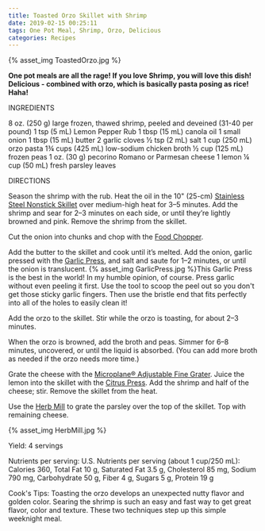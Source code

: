 ```yaml
---
title: Toasted Orzo Skillet with Shrimp
date: 2019-02-15 00:25:11
tags: One Pot Meal, Shrimp, Orzo, Delicious
categories: Recipes
---
```

<a href="https://www.pinterest.com/pin/create/button/" data-pin-do="buttonBookmark">
</a>
{% asset_img ToastedOrzo.jpg %}

<strong>One pot meals are all the rage! If you love Shrimp, you will love this dish! Delicious - combined with orzo, which is basically pasta posing as rice! Haha!</strong>

INGREDIENTS 

8 oz. (250 g) large frozen, thawed shrimp, peeled and deveined (31-40 per pound) 
1 tsp (5 mL) Lemon Pepper Rub 
1 tbsp (15 mL) canola oil 
1 small onion 
1 tbsp (15 mL) butter 
2 garlic cloves 
½ tsp (2 mL) salt 
1 cup (250 mL) orzo pasta 
1¾ cups (425 mL) low-sodium chicken broth 
½ cup (125 mL) frozen peas 
1 oz. (30 g) pecorino Romano or Parmesan cheese 
1 lemon 
¼ cup (50 mL) fresh parsley leaves 


DIRECTIONS 

Season the shrimp with the rub. Heat the oil in the 10" (25-cm) [Stainless Steel Nonstick Skillet](https://www.pamperedchef.com/pws/sarahconrad/shop/Cookware/Cookware/10%22+Stainless+Steel+Nonstick+Skillet/2087) over medium-high heat for 3–5 minutes. Add the shrimp and sear for 2–3 minutes on each side, or until they’re lightly browned and pink. Remove the shrimp from the skillet. 

Cut the onion into chunks and chop with the [Food Chopper](https://www.pamperedchef.com/pws/sarahconrad/shop/Cooking+Tools/Fruit+%26+Vegetable+Tools/Food+Chopper/2585). 

Add the butter to the skillet and cook until it’s melted. Add the onion, garlic pressed with the [Garlic Press](https://www.pamperedchef.com/pws/sarahconrad/shop/Cooking+Tools/Herb+%26+Garlic/Garlic+Press/2576), and salt and saute for 1–2 minutes, or until the onion is translucent.
{% asset_img GarlicPress.jpg %}This Garlic Press is the best in the world! In my humble opinion, of course. Press garlic without even peeling it first. Use the tool to scoop the peel out so you don't get those sticky garlic fingers. Then use the bristle end that fits perfectly into all of the holes to easily clean it! 


Add the orzo to the skillet. Stir while the orzo is toasting, for about 2–3 minutes. 

When the orzo is browned, add the broth and peas. Simmer for 6–8 minutes, uncovered, or until the liquid is absorbed. (You can add more broth as needed if the orzo needs more time.) 

Grate the cheese with the [Microplane® Adjustable Fine Grater](https://www.pamperedchef.com/pws/sarahconrad/shop/Cooking+Tools/Graters%2C+Peelers+%26+Grinders/Microplane+Adjustable+Fine+Grater/1105). Juice the lemon into the skillet with the [Citrus Press](https://www.pamperedchef.com/pws/sarahconrad/shop/Cooking+Tools/Fruit+%26+Vegetable+Tools/Citrus+Press/2595). Add the shrimp and half of the cheese; stir. Remove the skillet from the heat. 

Use the [Herb Mill](https://www.pamperedchef.com/pws/sarahconrad/shop/Cooking+Tools/Fruit+%26+Vegetable+Tools/Herb+Mill/1524) to grate the parsley over the top of the skillet. Top with remaining cheese. 

{% asset_img HerbMill.jpg %}

Yield: 
4 servings 

Nutrients per serving: 
U.S. Nutrients per serving (about 1 cup/250 mL): Calories 360, Total Fat 10 g, Saturated Fat 3.5 g, Cholesterol 85 mg, Sodium 790 mg, Carbohydrate 50 g, Fiber 4 g, Sugars 5 g, Protein 19 g 

Cook's Tips: 
Toasting the orzo develops an unexpected nutty flavor and golden color. Searing the shrimp is such an easy and fast way to get great flavor, color and texture. These two techniques step up this simple weeknight meal.
